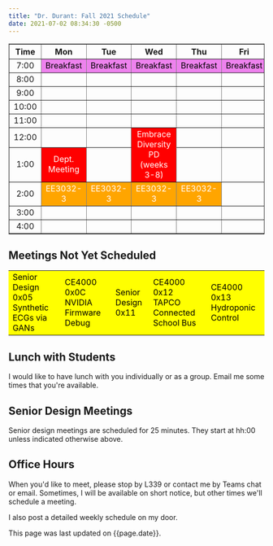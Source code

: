 ```yaml
---
title: "Dr. Durant: Fall 2021 Schedule"
date: 2021-07-02 08:34:30 -0500
---
```


<style type="text/css">
td        { text-align: center;                      }
td.am     { background-color: red;     color: white; }
td.ce4000 { background-color: yellow;  color: black; text-align: left; }
td.ee3032 { background-color: orange;  color: white; }
td.lunch  { background-color: violet;  color: black; }
</style>

<div align="center">
<table border>
<tr><th>Time</th>       <th>Mon</th>                        <th>Tue</th>                        <th>Wed</th>                                                            <th>Thu</th>                        <th>Fri</th>                        </tr>
<tr><td>7:00</td>       <td class="lunch">Breakfast</td>    <td class="lunch">Breakfast</td>    <td class="lunch">Breakfast</td>                                        <td class="lunch">Breakfast</td>    <td class="lunch">Breakfast</td>    </tr>
<tr><td>8:00</td>       <td>&nbsp;</td>                     <td>&nbsp;</td>                     <td>&nbsp;</td>                                                         <td>&nbsp;</td>                     <td>&nbsp;</td>                     </tr>
<tr><td>9:00</td>       <td>&nbsp;</td>                     <td>&nbsp;</td>                     <td>&nbsp;</td>                                                         <td>&nbsp;</td>                     <td>&nbsp;</td>                     </tr>
<tr><td>10:00</td>      <td>&nbsp;</td>                     <td>&nbsp;</td>                     <td>&nbsp;</td>                                                         <td>&nbsp;</td>                     <td>&nbsp;</td>                     </tr>
<tr><td>11:00</td>      <td>&nbsp;</td>                     <td>&nbsp;</td>                     <td>&nbsp;</td>                                                         <td>&nbsp;</td>                     <td>&nbsp;</td>                     </tr>
<tr><td>12:00</td>      <td>&nbsp;</td>                     <td>&nbsp;</td>                     <td class="am" rowspan="2">Embrace Diversity PD<br/>(weeks 3-8)</td>    <td>&nbsp;</td>                     <td>&nbsp;</td>                     </tr>
<tr><td>1:00</td>       <td class="am">Dept. Meeting</td>   <td>&nbsp;</td>                                                                                             <td>&nbsp;</td>                     <td>&nbsp;</td>                     </tr>
<tr><td>2:00</td>       <td class="ee3032">EE3032-3</td>    <td class="ee3032">EE3032-3</td>    <td class="ee3032">EE3032-3</td>                                        <td class="ee3032">EE3032-3</td>    <td>&nbsp;</td>                     </tr>
<tr><td>3:00</td>       <td>&nbsp;</td>                     <td>&nbsp;</td>                     <td>&nbsp;</td>                                                         <td>&nbsp;</td>                     <td>&nbsp;</td>                     </tr>
<tr><td>4:00</td>       <td>&nbsp;</td>                     <td>&nbsp;</td>                     <td>&nbsp;</td>                                                         <td>&nbsp;</td>                     <td>&nbsp;</td>                     </tr>
</table>
</div>

## Meetings Not Yet Scheduled

<table><tr>
<td class="ce4000">Senior Design 0x05 Synthetic ECGs via GANs</td>
<td class="ce4000">CE4000 0x0C NVIDIA Firmware Debug</td>
<td class="ce4000">Senior Design 0x11</td>
<td class="ce4000">CE4000 0x12 TAPCO Connected School Bus</td>
<td class="ce4000">CE4000 0x13 Hydroponic Control</td>
</tr></table>

## Lunch with Students

I would like to have lunch with you individually or as a group. Email me some times that you're available.

## Senior Design Meetings

Senior design meetings are scheduled for 25 minutes. They start at hh:00 unless indicated otherwise above.

## Office Hours

When you'd like to meet, please stop by L339 or contact me by Teams chat or email. Sometimes, I will be available on short notice, but other times we'll schedule a meeting.

I also post a detailed weekly schedule on my door.

This page was last updated on {{page.date}}.
